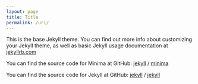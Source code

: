 ```yaml
---
layout: page
title: Title
permalink: /uri/
---
```


This is the base Jekyll theme. You can find out more info about customizing your Jekyll theme, as well as basic Jekyll usage documentation at [jekyllrb.com](https://jekyllrb.com/)

You can find the source code for Minima at GitHub: [jekyll][jekyll-organization] / [minima](https://github.com/jekyll/minima)

You can find the source code for Jekyll at GitHub: [jekyll][jekyll-organization] / [jekyll](https://github.com/jekyll/jekyll)

[jekyll-organization]: https://github.com/jekyll
